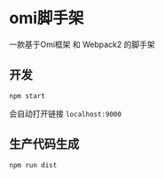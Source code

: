 # omi脚手架

一款基于Omi框架 和 Webpack2 的脚手架


## 开发

```
npm start 
```

会自动打开链接 `localhost:9000`



## 生产代码生成

```
npm run dist
```
